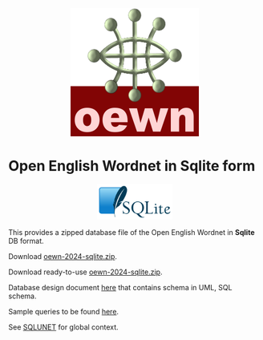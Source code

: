 <p align="center">
<img width="256" height="256" src="images/oewn.png">
</p>

# Open English Wordnet in Sqlite form

<p align="center">
<img width="150"src="images/SQLite.png">
</p>

This provides a zipped database file of the Open English Wordnet in **Sqlite**  DB format.

Download [oewn-2024-sqlite.zip](https://x-englishwordnet.github.io/sqlite/oewn-2024-sqlite-2.2.2.zip).

Download ready-to-use [oewn-2024-sqlite.zip](https://x-englishwordnet.github.io/sqlite/oewn-2024-sqlite-2.2.2.sqlite.zip).

Database design document [here](oewn.pdf) that contains schema in UML, SQL schema.

Sample queries to be found [here](oewn-queries.pdf).

See [SQLUNET](http://sqlunet.sourceforge.net/) for global context.